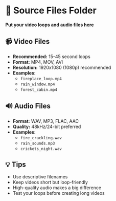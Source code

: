 # 📁 Source Files Folder

**Put your video loops and audio files here**

## 📹 Video Files
- **Recommended:** 15-45 second loops
- **Format:** MP4, MOV, AVI
- **Resolution:** 1920x1080 (1080p) recommended
- **Examples:**
  - `fireplace_loop.mp4`
  - `rain_window.mp4`
  - `forest_cabin.mp4`

## 🔊 Audio Files  
- **Format:** WAV, MP3, FLAC, AAC
- **Quality:** 48kHz/24-bit preferred
- **Examples:**
  - `fire_crackling.wav`
  - `rain_sounds.mp3`
  - `crickets_night.wav`

## 💡 Tips
- Use descriptive filenames
- Keep videos short but loop-friendly
- High-quality audio makes a big difference
- Test your loops before creating long videos